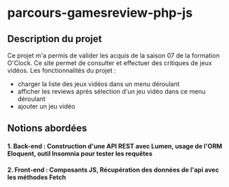 # parcours-gamesreview-php-js
## Description du projet
Ce projet m'a permis de valider les acquis de la saison 07 de la formation O'Clock. Ce site permet de consulter et effectuer des critiques de jeux vidéos. 
Les fonctionnalités du projet : 
- charger la liste des jeux vidéos dans un menu déroulant 
- afficher les reviews après sélection d'un jeu vidéo dans ce menu déroulant
- ajouter un jeu vidéo
## Notions abordées
#### 1. Back-end : Construction d'une API REST avec Lumen, usage de l'ORM Eloquent, outil Insomnia pour tester les requêtes
#### 2. Front-end : Composants JS, Récupération des données de l'api avec les méthodes Fetch

